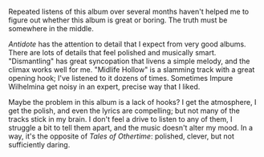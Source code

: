 Repeated listens of this album over several months haven't helped me to figure out
whether this album is great or boring. The truth must be somewhere in the middle.

*Antidote* has the attention to detail that I expect from very good albums. There
are lots of details that feel polished and musically smart. "Dismantling" has great 
syncopation that livens a simple melody, and the climax
works well for me. "Midlife Hollow" is a slamming track with a great opening hook; I've
listened to it dozens of times. Sometimes Impure Wilhelmina get noisy in an expert,
precise way that I liked.

Maybe the problem in this album is a lack of hooks? I get the atmosphere,
I get the polish, and even the lyrics are compelling; but not
many of the tracks stick in my brain. I don't feel a drive to listen to any of them,
I struggle a bit to tell them apart, and the music doesn't alter my mood.
In a way, it's the opposite of *Tales of Othertime*: polished, clever, but not
sufficiently daring.
